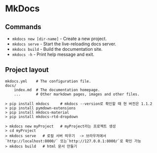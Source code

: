 # MkDocs


## Commands

* `mkdocs new [dir-name]` - Create a new project.
* `mkdocs serve` - Start the live-reloading docs server.
* `mkdocs build` - Build the documentation site.
* `mkdocs -h` - Print help message and exit.

## Project layout

    mkdocs.yml    # The configuration file.
    docs/
        index.md  # The documentation homepage.
        ...       # Other markdown pages, images and other files.



```
> pip install mkdocs     # mkdocs --version로 확인할 때 현 버전은 1.1.2
> pip install pymdown-extensions
> pip install mkdocs-material
> pip install mkdocs-rtd-dropdown
```

```
> mkdocs new myProject   # myProject라는 프로젝트 생성
> cd myProject
> mkdocs serve   # 로컬 서버 띄우기  -> 브라우저에서  `http://localhost:8000/` 또는`http://127.0.0.1:8000/`로 확인 가능
> mkdocs build   # html 문서 만들기
```
